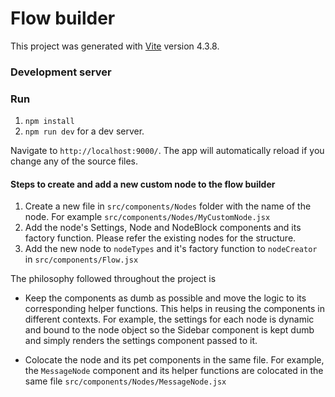 <!-- @format -->

# Flow builder

This project was generated with [Vite](https://vitejs.dev/) version 4.3.8.

### Development server

### Run 
1. `npm install` 
2. `npm run dev` for a dev server. 

Navigate to `http://localhost:9000/`. The app will automatically reload if you change any of the source files.

#### Steps to create and add a new custom node to the flow builder

1. Create a new file in `src/components/Nodes` folder with the name of the node. For example `src/components/Nodes/MyCustomNode.jsx`
2. Add the node's Settings, Node and NodeBlock components and its factory function. Please refer the existing nodes for the structure.
3. Add the new node to `nodeTypes` and it's factory function to `nodeCreator` in `src/components/Flow.jsx`

The philosophy followed throughout the project is

- Keep the components as dumb as possible and move the logic to its corresponding helper functions. This helps in reusing the components in different contexts. For example, the settings for each node is dynamic and bound to the node object so the Sidebar component is kept dumb and simply renders the settings component passed to it.

- Colocate the node and its pet components in the same file. For example, the `MessageNode` component and its helper functions are colocated in the same file `src/components/Nodes/MessageNode.jsx`

